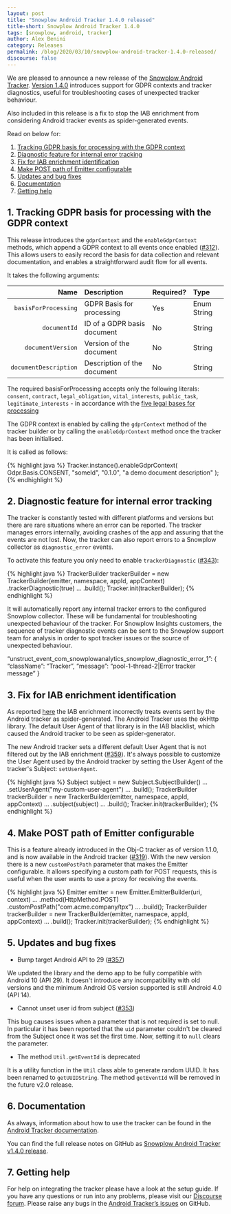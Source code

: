 ```yaml
---
layout: post
title: "Snowplow Android Tracker 1.4.0 released"
title-short: Snowplow Android Tracker 1.4.0
tags: [snowplow, android, tracker]
author: Alex Benini
category: Releases
permalink: /blog/2020/03/10/snowplow-android-tracker-1.4.0-released/
discourse: false
---
```


We are pleased to announce a new release of the [Snowplow Android Tracker][android-tracker].
[Version 1.4.0][1.4.0-tag] introduces support for GDPR contexts and tracker diagnostics, useful for troubleshooting cases of unexpected tracker behaviour.

Also included in this release is a fix to stop the IAB enrichment from considering Android tracker events as spider-generated events.

Read on below for:

1. [Tracking GDPR basis for processing with the GDPR context](#gdpr)
2. [Diagnostic feature for internal error tracking](#diagnostic)
3. [Fix for IAB enrichment identification](#iab)
4. [Make POST path of Emitter configurable](#custompath)
5. [Updates and bug fixes](#updates)
6. [Documentation](#documentation)
7. [Getting help](#help)

<!--more-->

<h2 id="gdpr">1. Tracking GDPR basis for processing with the GDPR context</h2>

This release introduces the `gdprContext` and the `enableGdprContext` methods, which append a GDPR context to all events once enabled ([#312][312]).
This allows users to easily record the basis for data collection and relevant documentation, and enables a straightforward audit flow for all events.

It takes the following arguments:

|      **Name** | **Description**             | **Required?** | **Type** |
|--------------:|:----------------------------|:--------------|:---------|
|`basisForProcessing` | GDPR Basis for processing | Yes           | Enum String   |
|     `documentId` | ID of a GDPR basis document     | No           | String   |
|        `documentVersion` | Version of the document        | No            | String   |
| `documentDescription` | Description of the document | No            | String   |

The required basisForProcessing accepts only the following literals: `consent`, `contract`, `legal_obligation`, `vital_interests`, `public_task`, `legitimate_interests` - in accordance with the [five legal bases for processing](https://ico.org.uk/for-organisations/guide-to-data-protection/guide-to-the-general-data-protection-regulation-gdpr/lawful-basis-for-processing/)

The GDPR context is enabled by calling the `gdprContext` method of the tracker builder or by calling the `enableGdprContext` method once the tracker has been initialised.

It is called as follows:

{% highlight java %}
Tracker.instance().enableGdprContext(
    Gdpr.Basis.CONSENT,
    "someId",
    "0.1.0",
    "a demo document description"
);
{% endhighlight %}


<h2 id="diagnostic">2. Diagnostic feature for internal error tracking</h2>

The tracker is constantly tested with different platforms and versions but there are rare situations where an error can be reported. The tracker manages errors internally, avoiding crashes of the app and assuring that the events are not lost. Now, the tracker can also report errors to a Snowplow collector as `diagnostic_error` events.

To activate this feature you only need to enable `trackerDiagnostic` ([#343][343]):

{% highlight java %}
TrackerBuilder trackerBuilder =
    new TrackerBuilder(emitter, namespace, appId, appContext)
        .trackerDiagnostic(true)
        ...
        .build();
Tracker.init(trackerBuilder);
{% endhighlight %}

It will automatically report any internal tracker errors to the configured Snowplow collector. These will be fundamental for troubleshooting unexpected behaviour of the tracker.
For Snowplow Insights customers, the sequence of tracker diagnostic events can be sent to the Snowplow support team for analysis in order to spot tracker issues or the source of unexpected behaviour.

“unstruct_event_com_snowplowanalytics_snowplow_diagnostic_error_1”: {
      “className”: “Tracker”,
      “message”: “pool-1-thread-2|Error tracker message”
}


<h2 id="iab">3. Fix for IAB enrichment identification</h2>

As reported [here](https://discourse.snowplowanalytics.com/t/warning-iab-enrichment-treats-android-tracker-events-as-spider-generated/2482) the IAB enrichment incorrectly treats events sent by the Android tracker as spider-generated. The Android Tracker uses the okHttp library. The default User Agent of that library is in the IAB blacklist, which caused the Android tracker to be seen as spider-generator.

The new Android tracker sets a different default User Agent that is not filtered out by the IAB enrichment ([#359][359]). It's always possible to customize the User Agent used by the Android tracker by setting the User Agent of the tracker's Subject: `setUserAgent`.

{% highlight java %}
Subject subject =
	new Subject.SubjectBuilder()
        ...
        .setUserAgent("my-custom-user-agent")
        ...
        .build();
TrackerBuilder trackerBuilder =
    new TrackerBuilder(emitter, namespace, appId, appContext)
        ...
        .subject(subject)
        ...
        .build();
Tracker.init(trackerBuilder);
{% endhighlight %}


<h2 id="custompath">4. Make POST path of Emitter configurable</h2>

This is a feature already introduced in the Obj-C tracker as of version 1.1.0, and is now available in the Android tracker ([#319][319]).
With the new version there is a new `customPostPath` parameter that makes the Emitter configurable.
It allows specifying a custom path for POST requests, this is useful when the user wants to use a proxy for receiving the events.

{% highlight java %}
Emitter emitter =
    new Emitter.EmitterBuilder(uri, context)
        ...
        .method(HttpMethod.POST)
        .customPostPath("com.acme.company/tpx")
        ...
        .build();
TrackerBuilder trackerBuilder =
    new TrackerBuilder(emitter, namespace, appId, appContext)
        ...
        .build();
Tracker.init(trackerBuilder);
{% endhighlight %}


<h2 id="updates">5. Updates and bug fixes</h2>

- Bump target Android API to 29 ([#357][357])

We updated the library and the demo app to be fully compatible with Android 10 (API 29). It doesn't introduce any incompatibility with old versions and the minimum Android OS version supported is still Android 4.0 (API 14).

- Cannot unset user id from subject ([#353][353])

This bug causes issues when a parameter that is not required is set to null. In particular it has been reported that the `uid` parameter couldn't be cleared from the Subject once it was set the first time. Now, setting it to `null` clears the parameter.

- The method `Util.getEventId` is deprecated

It is a utility function in the `Util` class able to generate random UUID. It has been renamed to `getUUIDString`.
The method `getEventId` will be removed in the future v2.0 release.



<h2 id="documentation">6. Documentation</h2>

As always, information about how to use the tracker can be found in the [Android Tracker documentation][docs].

You can find the full release notes on GitHub as [Snowplow Android Tracker v1.4.0 release][1.4.0-tag].


<h2 id="help">7. Getting help</h2>

For help on integrating the tracker please have a look at the setup guide. If you have any questions or run into any problems, please visit our [Discourse forum][forums]. Please raise any bugs in the [Android Tracker’s issues][issues] on GitHub.


[android-tracker]: https://github.com/snowplow/snowplow-android-tracker
[1.4.0-tag]: https://github.com/snowplow/snowplow-android-tracker/releases/tag/1.4.0

[issues]: https://github.com/snowplow/snowplow-android-tracker/issues
[forums]: https://discourse.snowplowanalytics.com/
[docs]: https://docs.snowplowanalytics.com/docs/collecting-data/collecting-from-own-applications/android-tracker/

[343]: https://github.com/snowplow/snowplow-android-tracker/issues/343
[312]: https://github.com/snowplow/snowplow-android-tracker/issues/312
[359]: https://github.com/snowplow/snowplow-android-tracker/issues/359
[357]: https://github.com/snowplow/snowplow-android-tracker/issues/357
[319]: https://github.com/snowplow/snowplow-android-tracker/issues/319
[353]: https://github.com/snowplow/snowplow-android-tracker/issues/353
